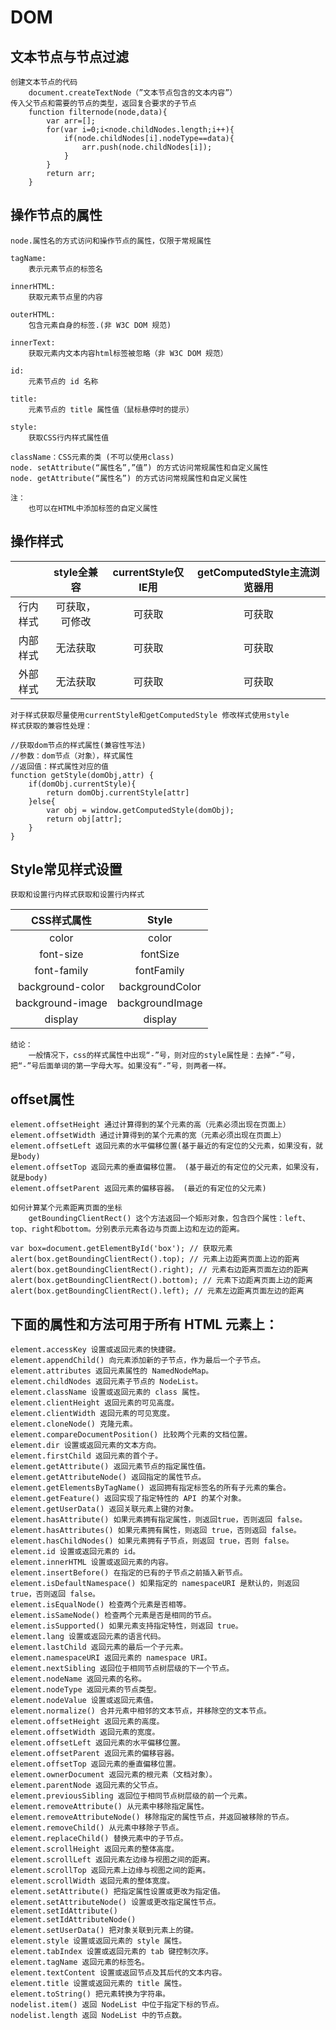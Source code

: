 # DOM

## 文本节点与节点过滤
	创建文本节点的代码
		document.createTextNode（”文本节点包含的文本内容”）
	传入父节点和需要的节点的类型，返回复合要求的子节点
		function filternode(node,data){
			var arr=[];
			for(var i=0;i<node.childNodes.length;i++){
				if(node.childNodes[i].nodeType==data){
					arr.push(node.childNodes[i]);
				}
			}
			return arr;
		}

## 操作节点的属性
	node.属性名的方式访问和操作节点的属性，仅限于常规属性
	
	tagName:
		表示元素节点的标签名
		
	innerHTML:
		获取元素节点里的内容
		
	outerHTML:
		包含元素自身的标签.(非 W3C DOM 规范)
		
	innerText:
		获取元素内文本内容html标签被忽略（非 W3C DOM 规范）
		
	id:
		元素节点的 id 名称
		
	title:
		元素节点的 title 属性值（鼠标悬停时的提示）
		
	style:
		获取CSS行内样式属性值
		
	className：CSS元素的类 (不可以使用class)
	node. setAttribute(“属性名”,”值”) 的方式访问常规属性和自定义属性
	node. getAttribute(“属性名”) 的方式访问常规属性和自定义属性
	
	注：
		也可以在HTML中添加标签的自定义属性

## 操作样式

|          |  style全兼容   | currentStyle仅IE用 | getComputedStyle主流浏览器用 |
| :------: | :------------: | :----------------: | :--------------------------: |
| 行内样式 | 可获取，可修改 |       可获取       |            可获取            |
| 内部样式 |    无法获取    |       可获取       |            可获取            |
| 外部样式 |    无法获取    |       可获取       |            可获取            |

	对于样式获取尽量使用currentStyle和getComputedStyle 修改样式使用style 
	样式获取的兼容性处理：
	
	//获取dom节点的样式属性(兼容性写法)
	//参数：dom节点（对象），样式属性
	//返回值：样式属性对应的值
	function getStyle(domObj,attr) {
		if(domObj.currentStyle){
			return domObj.currentStyle[attr]
		}else{
			var obj = window.getComputedStyle(domObj);
			return obj[attr];
		}
	}

## Style常见样式设置
	获取和设置行内样式获取和设置行内样式

|   CSS样式属性    |      Style      |
| :--------------: | :-------------: |
|      color       |      color      |
|    font-size     |    fontSize     |
|   font-family    |   fontFamily    |
| background-color | backgroundColor |
| background-image | backgroundImage |
|     display      |     display     |

	结论：
		一般情况下，css的样式属性中出现“-”号，则对应的style属性是：去掉“-”号，把“-”号后面单词的第一字母大写。如果没有“-”号，则两者一样。

## offset属性
	element.offsetHeight 通过计算得到的某个元素的高（元素必须出现在页面上）
	element.offsetWidth 通过计算得到的某个元素的宽（元素必须出现在页面上）
	element.offsetLeft 返回元素的水平偏移位置(基于最近的有定位的父元素，如果没有，就是body)
	element.offsetTop 返回元素的垂直偏移位置。 (基于最近的有定位的父元素，如果没有，就是body)
	element.offsetParent 返回元素的偏移容器。 (最近的有定位的父元素)
	
	如何计算某个元素距离页面的坐标
		getBoundingClientRect() 这个方法返回一个矩形对象，包含四个属性：left、top、right和bottom。分别表示元素各边与页面上边和左边的距离。
	
	var box=document.getElementById('box'); // 获取元素
	alert(box.getBoundingClientRect().top); // 元素上边距离页面上边的距离
	alert(box.getBoundingClientRect().right); // 元素右边距离页面左边的距离
	alert(box.getBoundingClientRect().bottom); // 元素下边距离页面上边的距离
	alert(box.getBoundingClientRect().left); // 元素左边距离页面左边的距离

## 下面的属性和方法可用于所有 HTML 元素上：
	element.accessKey 设置或返回元素的快捷键。
	element.appendChild() 向元素添加新的子节点，作为最后一个子节点。
	element.attributes 返回元素属性的 NamedNodeMap。
	element.childNodes 返回元素子节点的 NodeList。
	element.className 设置或返回元素的 class 属性。
	element.clientHeight 返回元素的可见高度。
	element.clientWidth 返回元素的可见宽度。
	element.cloneNode() 克隆元素。
	element.compareDocumentPosition() 比较两个元素的文档位置。
	element.dir 设置或返回元素的文本方向。
	element.firstChild 返回元素的首个子。
	element.getAttribute() 返回元素节点的指定属性值。
	element.getAttributeNode() 返回指定的属性节点。
	element.getElementsByTagName() 返回拥有指定标签名的所有子元素的集合。
	element.getFeature() 返回实现了指定特性的 API 的某个对象。
	element.getUserData() 返回关联元素上键的对象。
	element.hasAttribute() 如果元素拥有指定属性，则返回true，否则返回 false。
	element.hasAttributes() 如果元素拥有属性，则返回 true，否则返回 false。
	element.hasChildNodes() 如果元素拥有子节点，则返回 true，否则 false。
	element.id 设置或返回元素的 id。
	element.innerHTML 设置或返回元素的内容。
	element.insertBefore() 在指定的已有的子节点之前插入新节点。
	element.isDefaultNamespace() 如果指定的 namespaceURI 是默认的，则返回 true，否则返回 false。
	element.isEqualNode() 检查两个元素是否相等。
	element.isSameNode() 检查两个元素是否是相同的节点。
	element.isSupported() 如果元素支持指定特性，则返回 true。
	element.lang 设置或返回元素的语言代码。
	element.lastChild 返回元素的最后一个子元素。
	element.namespaceURI 返回元素的 namespace URI。
	element.nextSibling 返回位于相同节点树层级的下一个节点。
	element.nodeName 返回元素的名称。
	element.nodeType 返回元素的节点类型。
	element.nodeValue 设置或返回元素值。
	element.normalize() 合并元素中相邻的文本节点，并移除空的文本节点。
	element.offsetHeight 返回元素的高度。
	element.offsetWidth 返回元素的宽度。
	element.offsetLeft 返回元素的水平偏移位置。
	element.offsetParent 返回元素的偏移容器。
	element.offsetTop 返回元素的垂直偏移位置。
	element.ownerDocument 返回元素的根元素（文档对象）。
	element.parentNode 返回元素的父节点。
	element.previousSibling 返回位于相同节点树层级的前一个元素。
	element.removeAttribute() 从元素中移除指定属性。
	element.removeAttributeNode() 移除指定的属性节点，并返回被移除的节点。
	element.removeChild() 从元素中移除子节点。
	element.replaceChild() 替换元素中的子节点。
	element.scrollHeight 返回元素的整体高度。
	element.scrollLeft 返回元素左边缘与视图之间的距离。
	element.scrollTop 返回元素上边缘与视图之间的距离。
	element.scrollWidth 返回元素的整体宽度。
	element.setAttribute() 把指定属性设置或更改为指定值。
	element.setAttributeNode() 设置或更改指定属性节点。
	element.setIdAttribute()
	element.setIdAttributeNode()
	element.setUserData() 把对象关联到元素上的键。
	element.style 设置或返回元素的 style 属性。
	element.tabIndex 设置或返回元素的 tab 键控制次序。
	element.tagName 返回元素的标签名。
	element.textContent 设置或返回节点及其后代的文本内容。
	element.title 设置或返回元素的 title 属性。
	element.toString() 把元素转换为字符串。
	nodelist.item() 返回 NodeList 中位于指定下标的节点。
	nodelist.length 返回 NodeList 中的节点数。